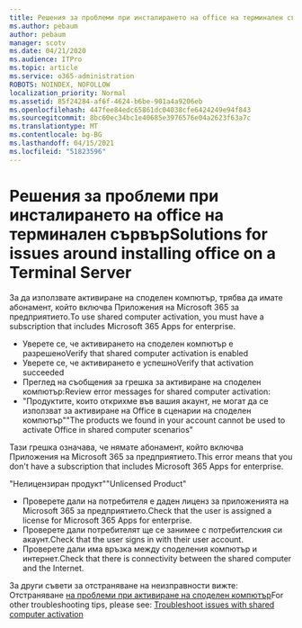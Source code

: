 ```yaml
---
title: Решения за проблеми при инсталирането на office на терминален сървър
ms.author: pebaum
author: pebaum
manager: scotv
ms.date: 04/21/2020
ms.audience: ITPro
ms.topic: article
ms.service: o365-administration
ROBOTS: NOINDEX, NOFOLLOW
localization_priority: Normal
ms.assetid: 85f24284-af6f-4624-b6be-901a4a9206eb
ms.openlocfilehash: 447fee84edc65861dc04038cfe6424249e94f843
ms.sourcegitcommit: 8bc60ec34bc1e40685e3976576e04a2623f63a7c
ms.translationtype: MT
ms.contentlocale: bg-BG
ms.lasthandoff: 04/15/2021
ms.locfileid: "51823596"
---
```

# <a name="solutions-for-issues-around-installing-office-on-a-terminal-server"></a><span data-ttu-id="41805-102">Решения за проблеми при инсталирането на office на терминален сървър</span><span class="sxs-lookup"><span data-stu-id="41805-102">Solutions for issues around installing office on a Terminal Server</span></span>

<span data-ttu-id="41805-103">За да използвате активиране на споделен компютър, трябва да имате абонамент, който включва Приложения на Microsoft 365 за предприятието.</span><span class="sxs-lookup"><span data-stu-id="41805-103">To use shared computer activation, you must have a subscription that includes Microsoft 365 Apps for enterprise.</span></span>
  
- <span data-ttu-id="41805-104">Уверете се, че активирането на споделен компютър е разрешено</span><span class="sxs-lookup"><span data-stu-id="41805-104">Verify that shared computer activation is enabled</span></span>
- <span data-ttu-id="41805-105">Уверете се, че активирането е успешно</span><span class="sxs-lookup"><span data-stu-id="41805-105">Verify that activation succeeded</span></span>
- <span data-ttu-id="41805-106">Преглед на съобщения за грешка за активиране на споделен компютър:</span><span class="sxs-lookup"><span data-stu-id="41805-106">Review error messages for shared computer activation:</span></span>
- <span data-ttu-id="41805-107">"Продуктите, които открихме във вашия акаунт, не могат да се използват за активиране на Office в сценарии на споделен компютър"</span><span class="sxs-lookup"><span data-stu-id="41805-107">"The products we found in your account cannot be used to activate Office in shared computer scenarios"</span></span>
  
<span data-ttu-id="41805-108">Тази грешка означава, че нямате абонамент, който включва Приложения на Microsoft 365 за предприятието.</span><span class="sxs-lookup"><span data-stu-id="41805-108">This error means that you don't have a subscription that includes Microsoft 365 Apps for enterprise.</span></span>

<span data-ttu-id="41805-109">"Нелицензиран продукт"</span><span class="sxs-lookup"><span data-stu-id="41805-109">"Unlicensed Product"</span></span>

- <span data-ttu-id="41805-110">Проверете дали на потребителя е даден лиценз за приложенията на Microsoft 365 за предприятието.</span><span class="sxs-lookup"><span data-stu-id="41805-110">Check that the user is assigned a license for Microsoft 365 Apps for enterprise.</span></span>
- <span data-ttu-id="41805-111">Проверете дали потребителят ще се занимее с потребителския си акаунт.</span><span class="sxs-lookup"><span data-stu-id="41805-111">Check that the user signs in with their user account.</span></span>
- <span data-ttu-id="41805-112">Проверете дали има връзка между споделения компютър и интернет.</span><span class="sxs-lookup"><span data-stu-id="41805-112">Check that there is connectivity between the shared computer and the Internet.</span></span>

<span data-ttu-id="41805-113">За други съвети за отстраняване на неизправности вижте: Отстраняване [на проблеми при активиране на споделен компютър](https://docs.microsoft.com/DeployOffice/troubleshoot-shared-computer-activation)</span><span class="sxs-lookup"><span data-stu-id="41805-113">For other troubleshooting tips, please see: [Troubleshoot issues with shared computer activation](https://docs.microsoft.com/DeployOffice/troubleshoot-shared-computer-activation)</span></span>